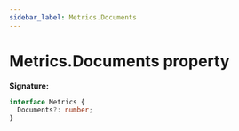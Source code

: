 ```yaml
---
sidebar_label: Metrics.Documents
---
```


# Metrics.Documents property

**Signature:**

```typescript
interface Metrics {
  Documents?: number;
}
```
